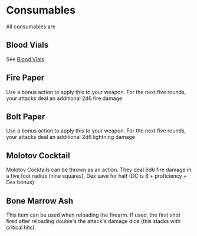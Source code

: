 # Consumables
All consumables are 

## Blood Vials
See [Blood Vials](Mechanics.md#blood-vials)

## Fire Paper
Use a bonus action to apply this to your weapon. For the next five rounds, your attacks deal an additional 2d6 fire damage

## Bolt Paper
Use a bonus action to apply this to your weapon. For the next five rounds, your attacks deal an additional 2d6 lightning damage

## Molotov Cocktail
Molotov Cocktails can be thrown as an action. They deal 6d6 fire damage in a five foot radius (nine squares), Dex save for half (DC is 8 + proficiency + Dex bonus)

## Bone Marrow Ash
This item can be used when reloading the firearm. If used, the first shot fired after reloading double's the attack's damage dice (this stacks with critical hits). 